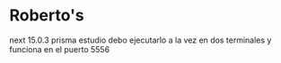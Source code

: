# Roberto's

next 15.0.3
prisma estudio debo ejecutarlo a la vez en dos terminales y funciona en el puerto 5556

